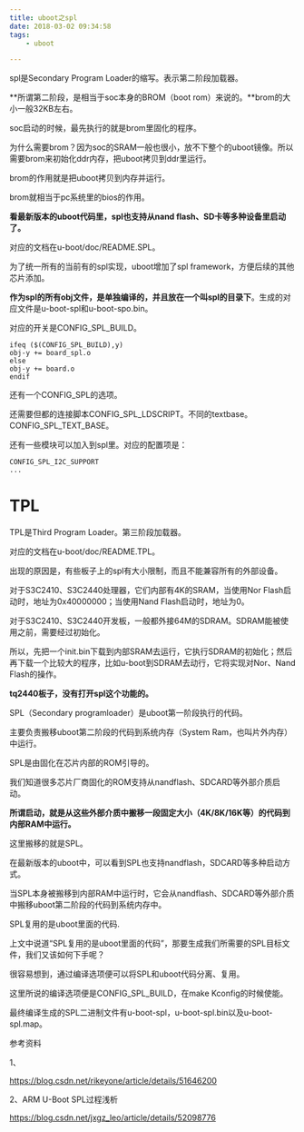 ```yaml
---
title: uboot之spl
date: 2018-03-02 09:34:58
tags:
	- uboot

---
```




spl是Secondary Program Loader的缩写。表示第二阶段加载器。

**所谓第二阶段，是相当于soc本身的BROM（boot rom）来说的。**brom的大小一般32KB左右。

soc启动的时候，最先执行的就是brom里固化的程序。

为什么需要brom？因为soc的SRAM一般也很小，放不下整个的uboot镜像。所以需要brom来初始化ddr内存，把uboot拷贝到ddr里运行。

brom的作用就是把uboot拷贝到内存并运行。

brom就相当于pc系统里的bios的作用。



**看最新版本的uboot代码里，spl也支持从nand flash、SD卡等多种设备里启动了。**

对应的文档在u-boot/doc/README.SPL。

为了统一所有的当前有的spl实现，uboot增加了spl framework，方便后续的其他芯片添加。

**作为spl的所有obj文件，是单独编译的，并且放在一个叫spl的目录下**。生成的对应文件是u-boot-spl和u-boot-spo.bin。

对应的开关是CONFIG_SPL_BUILD。

```
ifeq ($(CONFIG_SPL_BUILD),y)
obj-y += board_spl.o
else
obj-y += board.o
endif
```

还有一个CONFIG_SPL的选项。

还需要但都的连接脚本CONFIG_SPL_LDSCRIPT。不同的textbase。CONFIG_SPL_TEXT_BASE。

还有一些模块可以加入到spl里。对应的配置项是：

```
CONFIG_SPL_I2C_SUPPORT
...
```





# TPL

TPL是Third Program Loader。第三阶段加载器。

对应的文档在u-boot/doc/README.TPL。

出现的原因是，有些板子上的spl有大小限制，而且不能兼容所有的外部设备。





对于S3C2410、S3C2440处理器，它们内部有4K的SRAM，当使用Nor Flash启动时，地址为0x40000000；当使用Nand Flash启动时，地址为0。

对于S3C2410、S3C2440开发板，一般都外接64M的SDRAM。SDRAM能被使用之前，需要经过初始化。

所以，先把一个init.bin下载到内部SRAM去运行，它执行SDRAM的初始化；然后再下载一个比较大的程序，比如u-boot到SDRAM去动行，它将实现对Nor、Nand Flash的操作。



**tq2440板子，没有打开spl这个功能的。**





SPL（Secondary programloader）是uboot第一阶段执行的代码。

主要负责搬移uboot第二阶段的代码到系统内存（System Ram，也叫片外内存）中运行。

SPL是由固化在芯片内部的ROM引导的。

我们知道很多芯片厂商固化的ROM支持从nandflash、SDCARD等外部介质启动。

**所谓启动，就是从这些外部介质中搬移一段固定大小（4K/8K/16K等）的代码到内部RAM中运行。**

这里搬移的就是SPL。

在最新版本的uboot中，可以看到SPL也支持nandflash，SDCARD等多种启动方式。

当SPL本身被搬移到内部RAM中运行时，它会从nandflash、SDCARD等外部介质中搬移uboot第二阶段的代码到系统内存中。

SPL复用的是uboot里面的代码.



上文中说道“SPL复用的是uboot里面的代码”，那要生成我们所需要的SPL目标文件，我们又该如何下手呢？

很容易想到，通过编译选项便可以将SPL和uboot代码分离、复用。

这里所说的编译选项便是CONFIG_SPL_BUILD，在make Kconfig的时候使能。

最终编译生成的SPL二进制文件有u-boot-spl，u-boot-spl.bin以及u-boot-spl.map。



参考资料

1、

https://blog.csdn.net/rikeyone/article/details/51646200	

2、ARM U-Boot SPL过程浅析

https://blog.csdn.net/jxgz_leo/article/details/52098776